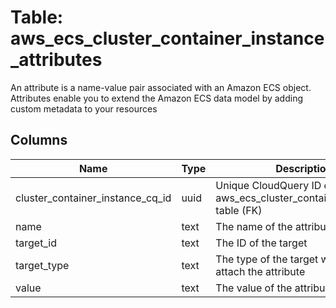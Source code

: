 
# Table: aws_ecs_cluster_container_instance_attributes
An attribute is a name-value pair associated with an Amazon ECS object. Attributes enable you to extend the Amazon ECS data model by adding custom metadata to your resources
## Columns
| Name        | Type           | Description  |
| ------------- | ------------- | -----  |
|cluster_container_instance_cq_id|uuid|Unique CloudQuery ID of aws_ecs_cluster_container_instances table (FK)|
|name|text|The name of the attribute|
|target_id|text|The ID of the target|
|target_type|text|The type of the target with which to attach the attribute|
|value|text|The value of the attribute|

